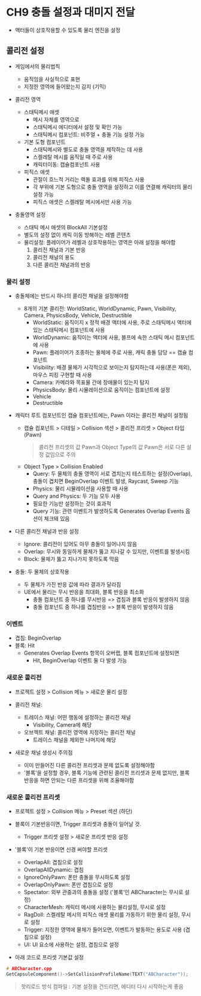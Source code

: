 # **CH9 충돌 설정과 대미지 전달**

- 액터들이 상호작용할 수 있도록 물리 엔진을 설정

## **콜리전 설정**

- 게임에서의 물리법칙
  - 움직임을 사실적으로 표현
  - 지정한 영역에 들어왔는지 감지 (기믹)

- 콜리전 영역
  - 스태틱메시 애셋
    - 메시 자체를 영역으로
    - 스태틱메시 에디터에서 설정 및 확인 가능
    - 스태틱메시 컴포넌트: 비주얼 + 충돌 기능 설정 가능
  - 기본 도형 컴포넌트
    - 스태틱메시와 별도로 충돌 영역을 제작하는 데 사용
    - 스켈레탈 메시를 움직일 때 주로 사용
    - 캐릭터이동: 캡슐컴포넌트 사용
  - 피직스 애셋
    - 관절이 흐느적 거리는 랙돌 효과를 위해 피직스 사용
    - 각 부위에 기본 도형으로 충돌 영역을 설정하고 이를 연결해 캐릭터의 물리 설정 가능
    - 피직스 애셋은 스켈레탈 메시에서만 사용 가능
  

- 충돌영역 설정
  -  스태틱 메시 애셋의 BlockAll 기본설정
    - 별도의 설정 없이 캐릭 이동 방해하는 레벨 콘텐츠
  - 물리설정: 플레이어가 레벨과 상호작용하는 영역은 아래 설정을 해야함
    1. 콜리전 채널과 기본 반응
    2. 콜리전 채널의 용도
    3. 다른 콜리전 채널과의 반응

### 물리 설정

- 충돌체에는 반드시 하나의 콜리전 채널을 설정해야함
  - 8개의 기본 콜리전: WorldStatic, WorldDynamic, Pawn, Visibility, Camera, PhysicsBody, Vehicle, Destructible
       - WorldStatic: 움직이지 x 정적 배경 액터에 사용, 주로 스태틱메시 액터에 있는 스태틱메시 컴포넌트에 사용
       - WorldDynamic: 움직이는 액터에 사용, 블프에 속한 스태틱 메시 컴포넌트에 사용
       - Pawn: 플레이어가 조종하는 물체에 주로 사용, 캐릭 충돌 담당 == 캡슐 컴포넌트
       - Visibility: 배경 물체가 시각적으로 보이는지 탐지하는데 사용(폰은 제외), 마우스 피킹 구현할 때 사용
       - Camera: 카메라와 목표물 간에 장애물이 있는지 탐지
       - PhysicsBody: 물리 시뮬레이션으로 움직이는 컴포넌트에 설정
       - Vehicle 
       - Destructible
  
- 캐릭터 루트 컴포넌트인 캡슐 컴포넌트에는, Pawn 이라는 콜리전 채널이 설정됨
  - 캡슐 컴포넌트 > 디테일 > Collision 섹션 > 콜리전 프리셋 > Object 타입(Pawn)
      > 콜리전 프리셋의 값 Pawn과 Object Type의 값 Pawn은 서로 다른 설정 값임으로 주의
  - Object Type > Collision Enabled  
      - Query: 두 물체의 충돌 영역이 서로 겹치는지 테스트하는 설정(Overlap), 충돌이 겹치면 BeginOverlap 이벤트 발생, Raycast, Sweep 기능
      - Physics: 물리 시뮬레이션을 사용할 때 사용
      - Query and Physics: 두 기능 모두 사용
      - 필요한 기능만 설정하는 것이 효과적
      - Query 기능: 관련 이벤트가 발생하도록 Generates Overlap Events 옵션이 체크돼 있음

- 다른 콜리전 채널과 반응 설정
  - Ignore: 콜리전이 있어도 아무 충돌이 일어나지 않음
  - Overlap: 무시와 동일하게 물체가 뚫고 지나갈 수 있지만, 이벤트를 발생시킴
  - Block: 물체가 뚫고 지나가지 못하도록 막음

- 충돌: 두 물체의 상호작용
  - 두 물체가 가진 반응 값에 따라 결과가 달라짐
  - UE에서 물리는 무시 반응을 최대화, 블록 반응을 최소화
    - 충돌 컴포넌트 중 하나를 무시반응 => 겹침과 블록 반응이 발생하지 않음
    - 충돌 컴포넌트 중 하나를 겹침반응 => 블록 반응이 발생하지 않음

### 이벤트

- 겹침: BeginOverlap
- 블록: Hit 
  - Generates Overlap Events 항목이 오버랩, 블록 컴포넌트에 설정되면
    - Hit, BeginOverlap 이벤트 둘 다 발생 가능
    
### 새로운 콜리전 

- 프로젝트 설정 > Collision 메뉴 > 새로운 물리 설정 
- 콜리전 채널:
  - 트레이스 채널: 어떤 행동에 설정하는 콜리전 채널
    - Visibility, Camera에 해당
  - 오브젝트 채널: 콜리전 영역에 지정하는 콜리전 채널
    - 트레이스 채널을 제외한 나머지에 해당

- 새로운 채널 생성시 주의점
  - 이미 만들어진 다른 콜리전 프리셋과 문제 없도록 설정해야함
  - '블록'을 설정할 경우, 블록 기능에 관련된 콜리전 프리셋과 문제 없지만, 블록 반응을 하면 안되는 다른 프리셋을 위해 조율해야함

### 새로운 콜리전 프리셋

- 프로젝트 설정 > Collision 메뉴 > Preset 섹션 (하단)

- 블록이 기본반응이면, Trigger 프리셋과 충돌이 일어날 것.
  - Trigger 프리셋 설정 > 새로운 프리셋 반응 설정

- '블록'이 기본 반응이면 신경 써야할 프리셋
  - OverlapAll: 겹침으로 설정
  - OverlapAllDynamic: 겹침
  - IgnoreOnlyPawn: 폰만 충돌을 무시하도록 설정
  - OverlapOnlyPawn: 폰만 겹침으로 설정
  - Spectator: 외부 관중과의 충돌을 설정 ('블록'인 ABCharacter는 무시로 설정)
  - CharacterMesh: 캐릭터 메시에 사용하는 물리설정, 무시로 설정
  - RagDoll: 스켈레탈 메시의 피직스 애셋 물리를 가동하기 위한 물리 설정, 무시로 설정
  - Trigger: 지정한 영역에 물체가 들어오면, 이벤트가 발동하는 용도로 사용 (겹침으로 설정)
  - UI: UI 요소에 사용하는 설정, 겹침으로 설정


- 아래 코드로 프리셋 기본값 설정
```cpp
# ABCharacter.cpp
GetCapsuleComponent()->SetCollisionProfileName(TEXT("ABCharacter"));
```

> 핫리로드 방식 컴파일 : 기본 설정을 건드리면, 에디터 다시 시작하는게 좋음